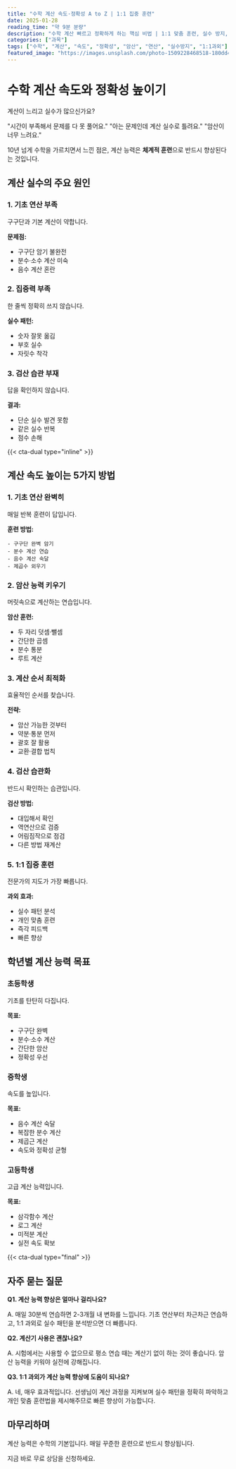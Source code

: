 ```yaml
---
title: "수학 계산 속도·정확성 A to Z | 1:1 집중 훈련"
date: 2025-01-28
reading_time: "약 9분 분량"
description: "수학 계산 빠르고 정확하게 하는 핵심 비법 | 1:1 맞춤 훈련, 실수 방지, 암산 능력 향상 [2025년]"
categories: ["과목"]
tags: ["수학", "계산", "속도", "정확성", "암산", "연산", "실수방지", "1:1과외"]
featured_image: "https://images.unsplash.com/photo-1509228468518-180dd4864904?w=1200&h=630&fit=crop"
---
```


# 수학 계산 속도와 정확성 높이기

계산이 느리고 실수가 많으신가요?

"시간이 부족해서 문제를 다 못 풀어요."
"아는 문제인데 계산 실수로 틀려요."
"암산이 너무 느려요."

10년 넘게 수학을 가르치면서 느낀 점은,
계산 능력은 **체계적 훈련**으로 반드시 향상된다는 것입니다.

## 계산 실수의 주요 원인

### 1. 기초 연산 부족

구구단과 기본 계산이 약합니다.

**문제점:**
- 구구단 암기 불완전
- 분수·소수 계산 미숙
- 음수 계산 혼란

### 2. 집중력 부족

한 줄씩 정확히 쓰지 않습니다.

**실수 패턴:**
- 숫자 잘못 옮김
- 부호 실수
- 자릿수 착각

### 3. 검산 습관 부재

답을 확인하지 않습니다.

**결과:**
- 단순 실수 발견 못함
- 같은 실수 반복
- 점수 손해

{{< cta-dual type="inline" >}}

## 계산 속도 높이는 5가지 방법

### 1. 기초 연산 완벽히

매일 반복 훈련이 답입니다.

**훈련 방법:**
```
- 구구단 완벽 암기
- 분수 계산 연습
- 음수 계산 숙달
- 제곱수 외우기
```

### 2. 암산 능력 키우기

머릿속으로 계산하는 연습입니다.

**암산 훈련:**
- 두 자리 덧셈·뺄셈
- 간단한 곱셈
- 분수 통분
- 루트 계산

### 3. 계산 순서 최적화

효율적인 순서를 찾습니다.

**전략:**
- 암산 가능한 것부터
- 약분·통분 먼저
- 괄호 잘 활용
- 교환·결합 법칙

### 4. 검산 습관화

반드시 확인하는 습관입니다.

**검산 방법:**
- 대입해서 확인
- 역연산으로 검증
- 어림짐작으로 점검
- 다른 방법 재계산

### 5. 1:1 집중 훈련

전문가의 지도가 가장 빠릅니다.

**과외 효과:**
- 실수 패턴 분석
- 개인 맞춤 훈련
- 즉각 피드백
- 빠른 향상

## 학년별 계산 능력 목표

### 초등학생

기초를 탄탄히 다집니다.

**목표:**
- 구구단 완벽
- 분수·소수 계산
- 간단한 암산
- 정확성 우선

### 중학생

속도를 높입니다.

**목표:**
- 음수 계산 숙달
- 복잡한 분수 계산
- 제곱근 계산
- 속도와 정확성 균형

### 고등학생

고급 계산 능력입니다.

**목표:**
- 삼각함수 계산
- 로그 계산
- 미적분 계산
- 실전 속도 확보

{{< cta-dual type="final" >}}

## 자주 묻는 질문

**Q1. 계산 능력 향상은 얼마나 걸리나요?**

A. 매일 30분씩 연습하면 2-3개월 내 변화를 느낍니다.
기초 연산부터 차근차근 연습하고,
1:1 과외로 실수 패턴을 분석받으면 더 빠릅니다.

**Q2. 계산기 사용은 괜찮나요?**

A. 시험에서는 사용할 수 없으므로
평소 연습 때는 계산기 없이 하는 것이 좋습니다.
암산 능력을 키워야 실전에 강해집니다.

**Q3. 1:1 과외가 계산 능력 향상에 도움이 되나요?**

A. 네, 매우 효과적입니다.
선생님이 계산 과정을 지켜보며
실수 패턴을 정확히 파악하고
개인 맞춤 훈련법을 제시해주므로
빠른 향상이 가능합니다.

## 마무리하며

계산 능력은 수학의 기본입니다.
매일 꾸준한 훈련으로 반드시 향상됩니다.

지금 바로 무료 상담을 신청하세요.
